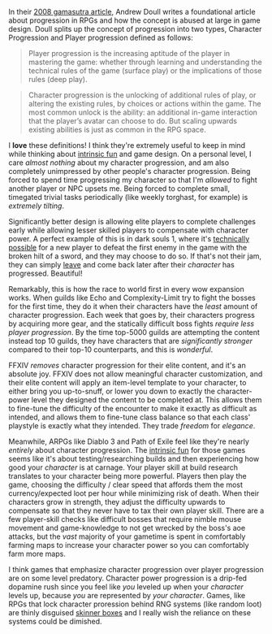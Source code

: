 In their [2008 gamasutra
article](https://www.gamasutra.com/view/news/111594/Opinion_On_Progression_In_Games.php),
Andrew Doull writes a foundational article about progression in RPGs and how
the concept is abused at large in game design. Doull splits up the concept of
progression into two types, Character Progression and Player progression
defined as follows:

> Player progression is the increasing aptitude of the player in mastering the
> game: whether through learning and understanding the technical rules of the
> game (surface play) or the implications of those rules (deep play).

> Character progression is the unlocking of additional rules of play, or
> altering the existing rules, by choices or actions within the game. The most
> common unlock is the ability: an additional in-game interaction that the
> player’s avatar can choose to do. But scaling upwards existing abilities is
> just as common in the RPG space.

I **love** these definitions! I think they're extremely useful to keep in mind
while thinking about [intrinsic fun](/posts/intrinsic-fun) and game design. On
a personal level, I care *almost nothing* about my character progression,
and am also completely unimpressed by other people's character progression.
Being forced to spend time progressing my character so that I'm *allowed* to fight
another player or NPC upsets me. Being forced to complete small, timegated
trivial tasks periodically (like weekly torghast, for example) is *extremely
tilting*.

Significantly better design is allowing elite players to complete challenges
early while allowing lesser skilled players to compensate with character power.
A perfect example of this is in dark souls 1, where it's [technically
possible](https://youtu.be/K2NnqEb0Xr0?t=42) for a new player to defeat the
first enemy in the game with the broken hilt of a sword, and they may choose to
do so. If that's not their jam, they can simply
[leave](https://youtu.be/tNnmuu-9Q8M) and come back later after their
*character* has progressed. Beautiful!

Remarkably, this is how the race to world first in every wow expansion works.
When guilds like Echo and Complexity-Limit try to fight the bosses for the
first time, they do it when their characters have the *least* amount of character
progression. Each week that goes by, their characters progress by acquiring
more gear, and the statically difficult boss fights *require less player
progression*. By the time top-5000 guilds are attempting the content instead
top 10 guilds, they have characters that are *significantly stronger* compared
to their top-10 counterparts, and this is *wonderful*.

FFXIV *removes* character progression for their elite content, and
it's an absolute joy. FFXIV does not allow meaningful character customization,
and their elite content will apply an item-level template to your character, to
either bring you up-to-snuff, or lower you down to exactly the character-power
level they designed the content to be completed at. This allows them to
fine-tune the difficulty of the encounter to make it exactly as difficult as
intended, and allows them to fine-tune class balance so that each class' playstyle
is exactly what they intended. They trade *freedom* for *elegance*.

Meanwhile, ARPGs like Diablo 3 and Path of Exile feel like they're nearly
*entirely* about character progression. The [intrinsic fun](/posts/intrinsic-fun)
for those games seems like it's about testing/researching builds and then
experiencing how good your *character* is at carnage. Your player skill at
build research translates to your character being more powerful. Players then
play the game, choosing the difficulty / clear speed that affords them the most
currency/expected loot per hour while minimizing risk of death. When their
characters grow in strength, they adjust the difficulty upwards to compensate so
that they never have to tax their own player skill. There are a few player-skill
checks like difficult bosses that require nimble mouse movement and game-knowledge
to not get wrecked by the boss's aoe attacks, but the *vast* majority of your
gametime is spent in comfortably farming maps to increase your character power
so you can comfortably farm more maps.

I think games that emphasize character progression over player progression are on
some level predatory. Character power progression is a drip-fed dopamine rush since
you feel like *you* leveled up when your *character* levels up, because *you* are
represented by *your character*. Games, like RPGs that lock character
proression behind RNG systems (like random loot) are thinly disguised [skinner
boxes](https://en.wikipedia.org/wiki/Operant_conditioning_chamber) and I really wish
the reliance on these systems could be dimished.
